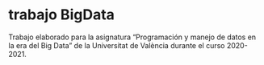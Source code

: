 # trabajo BigData
Trabajo elaborado para la asignatura “Programación y manejo de datos en la era del Big Data” de la Universitat de València durante el curso 2020-2021.
